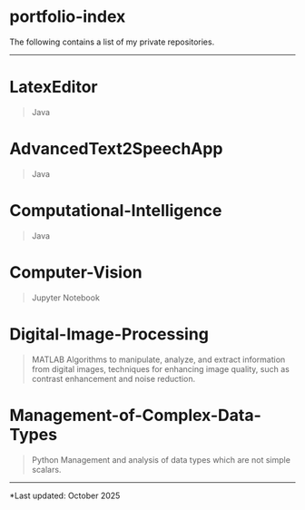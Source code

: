 # portfolio-index

The following contains a list of my private repositories.

---

# LatexEditor 
> Java 

# AdvancedText2SpeechApp 
> Java 

# Computational-Intelligence 
> Java 

# Computer-Vision  
> Jupyter Notebook 

# Digital-Image-Processing 
> MATLAB
> Algorithms to manipulate, analyze, and extract information from digital images, techniques for enhancing image quality, such as contrast enhancement and noise reduction.

# Management-of-Complex-Data-Types 
> Python
> Management and analysis of data types which are not simple scalars.

---

*Last updated: October 2025 


 
